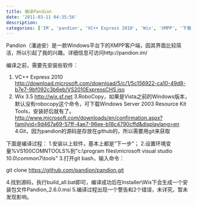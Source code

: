 ```yaml
---
title: 编译Pandion
date: '2011-03-11 04:35:56'
description: 
categories: ['IM', 'pandion', 'VC++ Express 2010', 'Wix', 'XMPP', '下载', '技术', '潘迪安', '编译']
---
```


Pandion（潘迪安）是一款Windows平台下的XMPP客户端，因其界面比较简洁，所以引起了我的兴趣。详细信息可访问http://pandion.im/

编译之前，需要先安装些软件：
1. VC++ Express 2010
http://download.microsoft.com/download/5/c/1/5c156922-ca10-49d8-b7e7-9bf092c3b6eb/VS2010ExpressCHS.iso
2. Wix 3.5
http://wix.sf.net
3.RoboCopy，如果是Vista之前的Windows版本，默认没有robocopy这个命令，可下载Windows Server 2003 Resource Kit Tools，安装好后就有了。
http://www.microsoft.com/downloads/en/confirmation.aspx?familyid=9d467a69-57ff-4ae7-96ee-b18c4790cffd&displaylang=en
4.Git，因为pandion的源码是存放在github的，所以需要用git来获取

下面是编译过程：
1.安装以上软件，基本上都是“下一步”；
2.设置环境变量%VS100COMNTOOLS%到"c:\program files\microsoft visual studio 10.0\common7\tools\"
3.打开git bash，输入命令：

git clone https://github.com/pandion/pandion.git

4.找到源码，执行build_all.bat即可，编译成功后在Installer\Wix下会生成一个安装包文件Pandion_2.6.0.msi
5.编译过程出现一个警告和2个错误，未详究，暂未发现影响。
